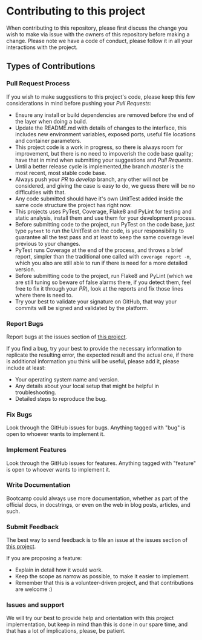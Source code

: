 # Contributing to this project

When contributing to this repository, please first discuss the change you wish to make via issue with the owners of this repository before making a change.
Please note we have a code of conduct, please follow it in all your interactions with the project.

## Types of Contributions

### Pull Request Process

If you wish to make suggestions to this project's code, please keep this few considerations in mind before pushing your _Pull Requests_:

* Ensure any install or build dependencies are removed before the end of the layer when doing a build.
* Update the README.md with details of changes to the interface, this includes new environment variables, exposed ports, useful file locations and container parameters.
* This project code is a work in progress, so there is always room for improvement, but there is no need to impoverish the code base quality; have that in mind when submitting your suggestions and _Pull Requests_.
* Until a better release cycle is implemented,the branch _master_ is the most recent, most stable code base.
* Always push your _PR_ to _develop_ branch, any other will not be considered, and giving the case is easy to do, we guess there will be no difficulties with that.
* Any code submitted should have it's own UnitTest added inside the same code structure the project has right now.
* This projects uses PyTest, Coverage, Flake8 and PyLint for testing and static analysis, install them and use them for your development process.
* Before submitting code to the project, run PyTest on the code base, just type `pytest` to run the UnitTest on the code, is your responsibility to guarantee all the test pass and at least to keep the same coverage level previous to your changes.
* PyTest runs Coverage at the end of the process, and throws a brief report, simpler than the traditional one called with `coverage report -m`, which you also are still able to run if there is need for a more detailed version.
* Before submitting code to the project, run Flake8 and PyLint (which we are still tuning so beware of false alarms there, if you detect them, feel free to fix it through your _PR_), look at the reports and fix those lines where there is need to.
* Try your best to validate your signature on GitHub, that way your commits will be signed and validated by the platform.

### Report Bugs

Report bugs at the issues section of [this project](https://github.com/vitorfs/bootcamp/issues).

If you find a bug, try your best to provide the necessary information to replicate the resulting error, the expected result and the actual one, if there is additional information you think will be useful, please add it, please include at least:

* Your operating system name and version.
* Any details about your local setup that might be helpful in troubleshooting.
* Detailed steps to reproduce the bug.

### Fix Bugs

Look through the GitHub issues for bugs. Anything tagged with "bug" is open to whoever wants to implement it.

### Implement Features

Look through the GitHub issues for features. Anything tagged with "feature" is open to whoever wants to implement it.

### Write Documentation

Bootcamp could always use more documentation, whether as part of the official docs, in docstrings, or even on the web in blog posts, articles, and such.

### Submit Feedback

The best way to send feedback is to file an issue at the issues section of [this project](https://github.com/vitorfs/bootcamp/issues).

If you are proposing a feature:

* Explain in detail how it would work.
* Keep the scope as narrow as possible, to make it easier to implement.
* Remember that this is a volunteer-driven project, and that contributions are welcome :)

### Issues and support

We will try our best to provide help and orientation with this project implementation, but keep in mind than this is done in our spare time, and that has a lot of implications, please, be patient.
